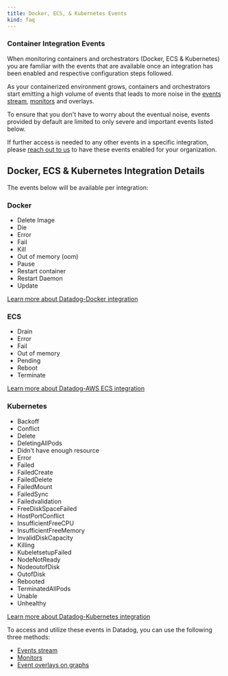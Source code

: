 ```yaml
---
title: Docker, ECS, & Kubernetes Events
kind: faq
---
```


### Container Integration Events

When monitoring containers and orchestrators (Docker, ECS & Kubernetes) you are familiar with the events that are available once an integration has been enabled and respective configuration steps followed.

As your containerized environment grows, containers and orchestrators start emitting a high volume of events that leads to more noise in the [events stream](/graphing/event_stream), [monitors](/monitors) and overlays.

To ensure that you don't have to worry about the eventual noise, events provided by default are limited to only severe and important events listed below.  

If further access is needed to any other events in a specific integration, please [reach out to us](/help) to have these events enabled for your organization.

## Docker, ECS & Kubernetes Integration Details

The events below will be available per integration:

### Docker

* Delete Image
* Die
* Error
* Fail
* Kill
* Out of memory (oom)
* Pause
* Restart container
* Restart Daemon
* Update

[Learn more about Datadog-Docker integration](/integrations/docker_daemon/)

### ECS

* Drain
* Error
* Fail
* Out of memory
* Pending
* Reboot
* Terminate

[Learn more about Datadog-AWS ECS integration](/integrations/amazon_ecs/)

### Kubernetes

* Backoff
* Conflict
* Delete
* DeletingAllPods
* Didn't have enough resource
* Error
* Failed
* FailedCreate
* FailedDelete
* FailedMount
* FailedSync
* Failedvalidation
* FreeDiskSpaceFailed
* HostPortConflict
* InsufficientFreeCPU
* InsufficientFreeMemory
* InvalidDiskCapacity
* Killing
* KubeletsetupFailed
* NodeNotReady
* NodeoutofDisk
* OutofDisk
* Rebooted
* TerminatedAllPods
* Unable
* Unhealthy

[Learn more about Datadog-Kubernetes integration](/integrations/kubernetes/)

To access and utilize these events in Datadog, you can use the following three methods:

* [Events stream](/graphing/event_stream)
* [Monitors](/monitors)
* [Event overlays on graphs](/graphing/dashboards/#event-correlation-at-view-time)